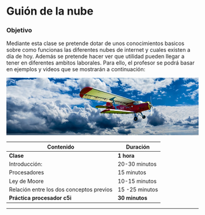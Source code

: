 # Guión de la nube

### Objetivo

Mediante esta clase se pretende dotar de unos conocimientos basicos sobre como funcionas las diferentes nubes de internet y cuales existen a día de hoy. Además se pretende hacer ver que utilidad pueden llegar a tener en diferentes ambitos laborales. Para ello, el profesor se podrá basar en ejemplos y videos que se mostrarán a continuación:


![alt text](la_nube_intro.jpg)

| Contenido | Duración |
| ----- | ----- |
| **Clase** | **1 hora** |
| Introducción: | 20-30 minutos |
|	Procesadores | 15 minutos |
|	Ley de Moore | 10-15 minutos |
| Relación entre los dos conceptos previos | 15 -25 minutos |
| **Práctica procesador c5i** | **30 minutos** |

***
